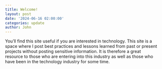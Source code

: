 ```yaml
---
title: Welcome!
layout: post
date: '2024-06-16 02:00:00'
categories: update
author: John
---
```


You’ll find this site useful if you are interested in technology. This site is a space where I post best practices and lessons learned from past or present projects without posting sensitive information. It is therefore a great resource to those who are entering into this industry as well as those who have been in the technology industry for some time.
